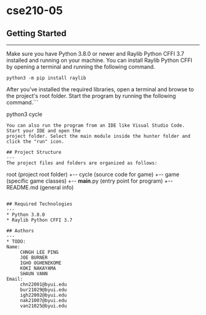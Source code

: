 # cse210-05

## Getting Started
---
Make sure you have Python 3.8.0 or newer and Raylib Python CFFI 3.7 installed and running on your machine. You can install Raylib Python CFFI by opening a terminal and running the following command.
```
python3 -m pip install raylib
```
After you've installed the required libraries, open a terminal and browse to the project's root folder. Start the program by running the following command.```

python3 cycle
```
You can also run the program from an IDE like Visual Studio Code. Start your IDE and open the 
project folder. Select the main module inside the hunter folder and click the "run" icon.

## Project Structure
---
The project files and folders are organized as follows:
```
root                    (project root folder)
+-- cycle               (source code for game)
  +-- game              (specific game classes)
  +-- __main__.py       (entry point for program)
+-- README.md           (general info)
```

## Required Technologies
---
* Python 3.8.0
* Raylib Python CFFI 3.7

## Authors
---
* TODO: 
Name: 
     CHNGH LEE PING
     JOE BURNER
     IGHO OGHENEKOME
     KOKI NAKAYAMA
     SHAUN VANN
Email:
     chn22001@byui.edu
     bur21029@byui.edu
     igh22002@byui.edu
     nak21007@byui.edu
     van21025@byui.edu
